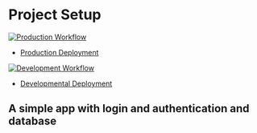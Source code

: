 # Project Setup

[![Production Workflow](https://github.com/vineethsudhir/IS601_Project_4/actions/workflows/prod.yml/badge.svg)](https://github.com/vineethsudhir/IS601_Project_4/actions/workflows/prod.yml)

* [Production Deployment](https://final-prod-601.herokuapp.com/)


[![Development Workflow](https://github.com/vineethsudhir/IS601_Project_4/actions/workflows/dev.yml/badge.svg)](https://github.com/vineethsudhir/IS601_Project_4/actions/workflows/dev.yml)

* [Developmental Deployment](https://final-601.herokuapp.com/)

## A simple app with login and authentication and database